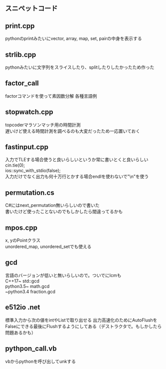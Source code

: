 ## スニペットコード  
## print.cpp
pythonのprintみたいにvector, array, map, set, pairの中身を表示する  
## strlib.cpp
pythonみたいに文字列をスライスしたり、splitしたりしたかったため作った  
## factor_call  
factorコマンドを使って素因数分解 各種言語例  
## stopwatch.cpp
topcoderマラソンマッチ用の時間計測  
遅いけど使える時間計測を調べるのも大変だったため一応置いておく  
## fastinput.cpp
入力でTLEする場合使うと良いらしいというか常に書いとくと良いらしい  
cin.tie(0);  
ios::sync_with_stdio(false);  
入力だけでなく出力も何十万行とかする場合endlを使わないで"\n"を使う  
## permutation.cs
C#にはnext_permutation無いらしいので書いた  
書いたけど使ったことないのでもしかしたら間違ってるかも  
## mpos.cpp
x, yのPointクラス  
unordered_map, unordered_setでも使える  
## gcd
言語のバージョンが低いと無いらしいので。ついでにlcmも  
C++17~ std::gcd  
python3.5~ math.gcd  
~python3.4 fraction.gcd  
## e512io .net
標準入力から次の値をintやList<int>で取り出せる
出力高速化のためにAutoFlushをFalseにできる最後にFlushするようにしてある（デストラクタで。もしかしたら問題あるかも）  
## pythpon_call.vb  
vbからpythonを呼び出してunkする
